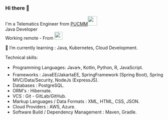 ### Hi there 👋


I'm a Telematics Engineer from <a href="https://www.pucmm.edu.do/">PUCMM</a><img src="https://media.giphy.com/media/fYSnHlufseco8Fh93Z/giphy.gif" width="30"></br>
Java Developer
</br>Working remote - From    <span> <img src="https://cdn-icons-png.flaticon.com/512/330/330638.png" width="25"/> 
  
🌱 I’m currently learning :  Java, Kubernetes, Cloud Development. 
  
  
  Technical skills:
- Programming Languages: Java☕, Kotlin, Python, R, JavaScript.
- Frameworks : JavaEE/JakartaEE, SpringFramework (Spring Boot), Spring MVC/Data/Security, NodeJs (ExpressJS). 
- Databases : PostgreSQL.
- ORM's : Hibernate. 
- VCS : Git - GitLab/GitHub.
- Markup Languages / Data Formats : XML, HTML, CSS, JSON.
- Cloud Providers : AWS, Azure.
- Software Build / Dependency Management : Maven, Gradle.
  
  
<!--
**BrayanMnz/brayanmnz** is a ✨ _special_ ✨ repository because its `README.md` (this file) appears on your GitHub profile.

Here are some ideas to get you started:

- 🔭 I’m currently working on ...
- 🌱 I’m currently learning ...
- 👯 I’m looking to collaborate on ...
- 🤔 I’m looking for help with ...
- 💬 Ask me about ...
- 📫 How to reach me: ...
- 😄 Pronouns: ...
- ⚡ Fun fact: ...
-->
